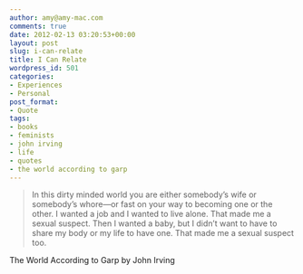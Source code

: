 ```yaml
---
author: amy@amy-mac.com
comments: true
date: 2012-02-13 03:20:53+00:00
layout: post
slug: i-can-relate
title: I Can Relate
wordpress_id: 501
categories:
- Experiences
- Personal
post_format:
- Quote
tags:
- books
- feminists
- john irving
- life
- quotes
- the world according to garp
---
```


> In this dirty minded world you are either somebody’s wife or somebody’s whore—or fast on your way to becoming one or the other. I wanted a job and I wanted to live alone. That made me a sexual suspect. Then I wanted a baby, but I didn’t want to have to share my body or my life to have one. That made me a sexual suspect too.




The World According to Garp by John Irving
